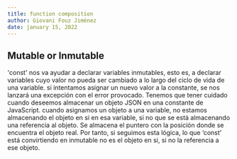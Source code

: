 ```yaml
---
title: function composition
author: Giovani Fouz Jiménez
date: january 15, 2022
---
```


## Mutable or Inmutable
  'const' nos va ayudar a declarar variables inmutables, 
  esto es, a declarar variables cuyo valor no pueda ser 
  cambiado a lo largo del ciclo de vida de una variable.
  si intentamos asignar un nuevo valor a la constante, 
  se nos lanzará una excepción con el error provocado.
  Tenemos que tener cuidado cuando deseemos almacenar 
  un objeto JSON en una constante de JavaScript.
  cuando asignamos un objeto a una variable, no estamos 
  almacenando el objeto en si en esa variable, si no que
  se está almacenando una referencia al objeto. Se almacena 
  el puntero con la posición donde se encuentra el objeto real.
  Por tanto, si seguimos esta lógica, lo que ‘const’ está convirtiendo 
  en inmutable no es el objeto en si, si no la referencia a ese objeto. 